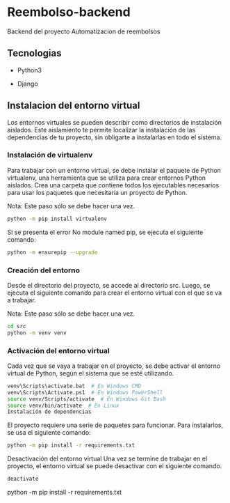 # Reembolso-backend

  

Backend del proyecto Automatizacion de reembolsos

  

## Tecnologias

  

- Python3

- Django

  

## Instalacion del entorno virtual

Los entornos virtuales se pueden describir como directorios de instalación aislados. Este aislamiento te permite localizar la instalación de las dependencias de tu proyecto, sin obligarte a instalarlas en todo el sistema.


### Instalación de virtualenv
Para trabajar con un entorno virtual, se debe instalar el paquete de Python virtualenv, una herramienta que se utiliza para crear entornos Python aislados. Crea una carpeta que contiene todos los ejecutables necesarios para usar los paquetes que necesitaría un proyecto de Python.

Nota: Este paso sólo se debe hacer una vez.

```bash
python -m pip install virtualenv
```
Si se presenta el error No module named pip, se ejecuta el siguiente comando:

```bash
python -m ensurepip --upgrade
```

### Creación del entorno
Desde el directorio del proyecto, se accede al directorio src. Luego, se ejecuta el siguiente comando para crear el entorno virtual con el que se va a trabajar.

Nota: Este paso sólo se debe hacer una vez.
```bash
cd src
python -m venv venv
```
### Activación del entorno virtual
Cada vez que se vaya a trabajar en el proyecto, se debe activar el entorno virtual de Python, según el sistema que se esté utilizando.

```bash
venv\Scripts\activate.bat  # En Windows CMD
venv\Scripts\Activate.ps1  # En Windows PowerShell
source venv/Scripts/activate  # En Windows Git Bash
source venv/bin/activate  # En Linux
Instalación de dependencias
```

El proyecto requiere una serie de paquetes para funcionar. Para instalarlos, se usa el siguiente comando:
```bash
python -m pip install -r requirements.txt
```

Desactivación del entorno virtual
Una vez se termine de trabajar en el proyecto, el entorno virtual se puede desactivar con el siguiente comando.
```bash
deactivate
```
  

python -m pip install -r requirements.txt
```
